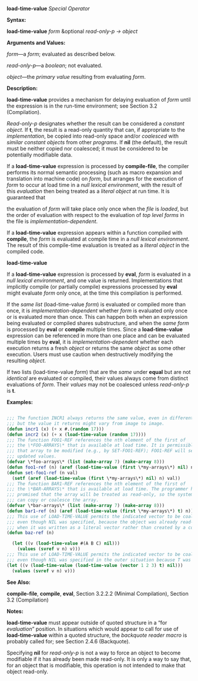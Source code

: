 **load-time-value** *Special Operator* 



**Syntax:** 



**load-time-value** *form* &amp;optional *read-only-p → object* 



**Arguments and Values:** 



*form*—a *form*; evaluated as described below. 



*read-only-p*—a *boolean*; not evaluated. 



*object*—the *primary value* resulting from evaluating *form*. 



**Description:** 



**load-time-value** provides a mechanism for delaying evaluation of *form* until the expression is in the run-time environment; see Section 3.2 (Compilation). 



*Read-only-p* designates whether the result can be considered a *constant object*. If **t**, the result is a read-only quantity that can, if appropriate to the *implementation*, be copied into read-only space and/or *coalesced* with *similar constant objects* from other *programs*. If **nil** (the default), the result must be neither copied nor coalesced; it must be considered to be potentially modifiable data. 



If a **load-time-value** expression is processed by **compile-file**, the compiler performs its normal semantic processing (such as macro expansion and translation into machine code) on *form*, but arranges for the execution of *form* to occur at load time in a *null lexical environment*, with the result of this *evaluation* then being treated as a *literal object* at run time. It is guaranteed that 



the evaluation of *form* will take place only once when the *file* is *loaded*, but the order of evaluation with respect to the evaluation of *top level forms* in the file is *implementation-dependent*. 



If a **load-time-value** expression appears within a function compiled with **compile**, the *form* is evaluated at compile time in a *null lexical environment*. The result of this compile-time evaluation is treated as a *literal object* in the compiled code.  







**load-time-value** 



If a **load-time-value** expression is processed by **eval**, *form* is evaluated in a *null lexical environment*, and one value is returned. Implementations that implicitly compile (or partially compile) expressions processed by **eval** might evaluate *form* only once, at the time this compilation is performed. 



If the *same list* (load-time-value *form*) is evaluated or compiled more than once, it is *implementation-dependent* whether *form* is evaluated only once or is evaluated more than once. This can happen both when an expression being evaluated or compiled shares substructure, and when the *same form* is processed by **eval** or **compile** multiple times. Since a **load-time-value** expression can be referenced in more than one place and can be evaluated multiple times by **eval**, it is *implementation-dependent* whether each execution returns a fresh *object* or returns the same *object* as some other execution. Users must use caution when destructively modifying the resulting *object*. 



If two lists (load-time-value *form*) that are the *same* under **equal** but are not *identical* are evaluated or compiled, their values always come from distinct evaluations of *form*. Their *values* may not be coalesced unless *read-only-p* is **t**. 



**Examples:**
```lisp

;;; The function INCR1 always returns the same value, even in different images. ;;; The function INCR2 always returns the same value in a given image, 
;;; but the value it returns might vary from image to image. 
(defun incr1 (x) (+ x #.(random 17))) 
(defun incr2 (x) (+ x (load-time-value (random 17)))) 
;;; The function FOO1-REF references the nth element of the first of 
;;; the \*FOO-ARRAYS\* that is available at load time. It is permissible for 
;;; that array to be modified (e.g., by SET-FOO1-REF); FOO1-REF will see the 
;;; updated values. 
(defvar \*foo-arrays\* (list (make-array 7) (make-array 8))) 
(defun foo1-ref (n) (aref (load-time-value (first \*my-arrays\*) nil) n)) 
(defun set-foo1-ref (n val) 
  (setf (aref (load-time-value (first \*my-arrays\*) nil) n) val)) 
;;; The function BAR1-REF references the nth element of the first of 
;;; the \*BAR-ARRAYS\* that is available at load time. The programmer has 
;;; promised that the array will be treated as read-only, so the system 
;;; can copy or coalesce the array. 
(defvar \*bar-arrays\* (list (make-array 7) (make-array 8))) 
(defun bar1-ref (n) (aref (load-time-value (first \*my-arrays\*) t) n)) 
;;; This use of LOAD-TIME-VALUE permits the indicated vector to be coalesced 
;;; even though NIL was specified, because the object was already read-only 
;;; when it was written as a literal vector rather than created by a constructor. ;;; User programs must treat the vector v as read-only. 
(defun baz-ref (n)  

  (let ((v (load-time-value #(A B C) nil))) 
    (values (svref v n) v))) 
;;; This use of LOAD-TIME-VALUE permits the indicated vector to be coalesced 
;;; even though NIL was specified in the outer situation because T was specified ;;; in the inner situation. User programs must treat the vector v as read-only. (defun baz-ref (n) 
(let ((v (load-time-value (load-time-value (vector 1 2 3) t) nil))) 
  (values (svref v n) v))) 

```
**See Also:** 



**compile-file**, **compile**, **eval**, Section 3.2.2.2 (Minimal Compilation), Section 3.2 (Compilation) 



**Notes:** 



**load-time-value** must appear outside of quoted structure in a “for *evaluation*” position. In situations which would appear to call for use of **load-time-value** within a quoted structure, the *backquote reader macro* is probably called for; see Section 2.4.6 (Backquote). 



Specifying **nil** for *read-only-p* is not a way to force an object to become modifiable if it has already been made read-only. It is only a way to say that, for an object that is modifiable, this operation is not intended to make that object read-only. 



